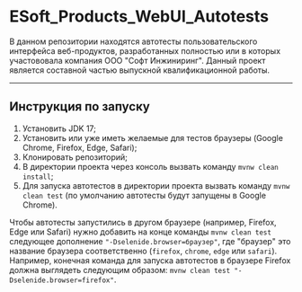 # ESoft_Products_WebUI_Autotests

В данном репозитории находятся автотесты пользовательского интерфейса веб-продуктов, разработанных полностью или в которых участововала компания ООО "Софт Инжиниринг". Данный проект является составной частью выпускной квалификационной работы.

---

## Инструкция по запуску

1. Установить JDK 17;
2. Установить или уже иметь желаемые для тестов браузеры (Google Chrome, Firefox, Edge, Safari);
3. Клонировать репозиторий;
4. В директории проекта через консоль вызвать команду ```mvnw clean install```;
5. Для запуска автотестов в директории проекта вызвать команду ```mvnw clean test``` (по умолчанию автотесты будут запущены в Google Chrome).

Чтобы автотесты запустились в другом браузере (например, Firefox, Edge или Safari) нужно добавить на конце команды ```mvnw clean test``` следующее дополнение ```"-Dselenide.browser=браузер"```, где "браузер" это название браузера соответственно (```firefox```, ```chrome```, ```edge``` или ```safari```). Например, конечная команда для запуска автотестов в браузере Firefox должна выглядеть следующим образом: ```mvnw clean test "-Dselenide.browser=firefox"```.
